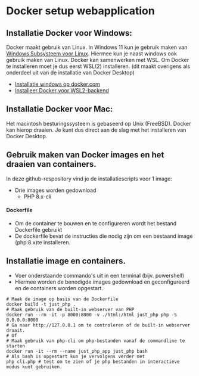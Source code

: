 # Docker setup webapplication
## Installatie Docker voor Windows:
Docker maakt gebruik van Linux. In Windows 11 kun je gebruik maken van [Windows Subsysteem voor Linux](https://learn.microsoft.com/nl-nl/windows/wsl/about). Hiermee kun je naast windows ook gebruik maken van Linux. Docker kan samenwerken met WSL. Om Docker te installeren moet je dus eerst WSL(2) installeren. (dit maakt overigens als onderdeel uit van de installatie van Docker Desktop)

* [Installatie windows op docker.com](https://docs.docker.com/desktop/setup/install/windows-install/)
* [Installeer Docker voor WSL2-backend](https://learn.microsoft.com/en-us/windows/wsl/install)

## Installatie Docker voor Mac:
Het macintosh besturingssysteem is gebaseerd op Unix (FreeBSD). Docker kan hierop draaien. Je kunt dus direct aan de slag met het installeren van Docker Desktop.

## Gebruik maken van Docker images en het draaien van containers.
In deze github-respository vind je de installatiescripts voor 1 image:
* Drie images worden gedownload
    * PHP 8.x-cli

#### Dockerfile
* Om de container te bouwen en te configureren wordt het bestand Dockerfile gebruikt
* De dockerfile bevat de instructies die nodig zijn om een bestaand image (php:8.x)te installeren.

## Installatie image en containers.
* Voer onderstaande commando's uit in een terminal (bijv. powershell)
* Hiermee worden de benodigde images gedownload en geconfigureerd en de containers worden opgestart.

```shell
# Maak de image op basis van de Dockerfile
docker build -t just_php .       
# Maak gebruik van de built-in webserver van PHP
docker run --rm -it -p 8000:8000 -v ./html:/html just_php php -S 0.0.0.0:8000
# Ga naar http://127.0.0.1 om te controleren of de built-in webserver draait.
# Of
# Maak gebruik van php-cli om php-bestanden vanaf de commandline te starten
docker run -it --rm --name just_php_app just_php bash
# Als bash is opgestart kun je vervolgens verder met
php cli.php # test om te zien of je php bestanden in interactieve modus kunt gebruiken.
```

